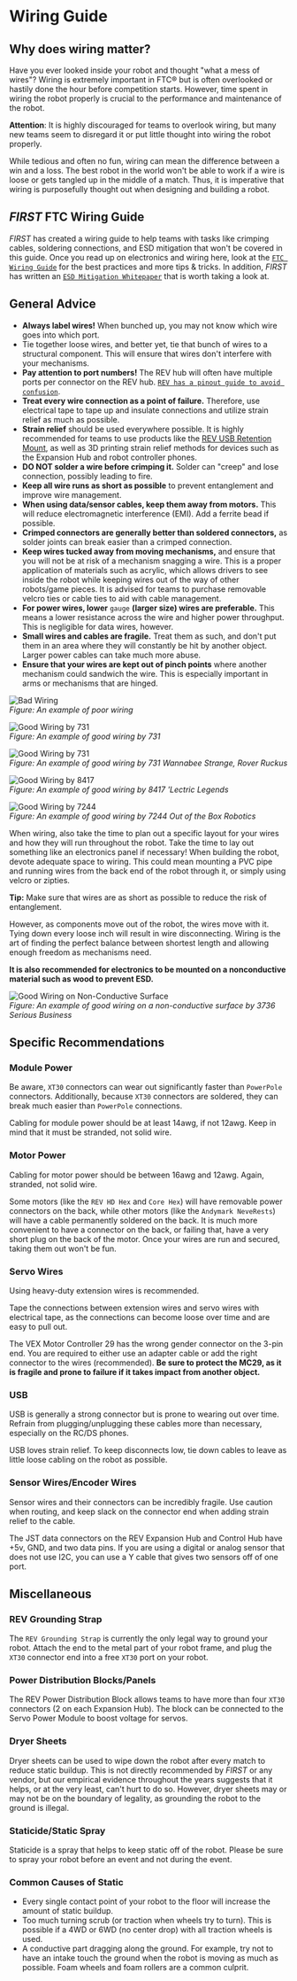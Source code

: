 # Wiring Guide

## Why does wiring matter?

Have you ever looked inside your robot and thought "what a mess of wires"? Wiring is extremely important in FTC® but is often overlooked or hastily done the hour before competition starts. However, time spent in wiring the robot properly is crucial to the performance and maintenance of the robot.

**Attention**: It is highly discouraged for teams to overlook wiring, but many new teams seem to disregard it or put little thought into wiring the robot properly.

While tedious and often no fun, wiring can mean the difference between a win and a loss. The best robot in the world won't be able to work if a wire is loose or gets tangled up in the middle of a match. Thus, it is imperative that wiring is purposefully thought out when designing and building a robot.

## *FIRST* FTC Wiring Guide

*FIRST* has created a wiring guide to help teams with tasks like crimping cables, soldering connections, and ESD mitigation that won't be covered in this guide. Once you read up on electronics and wiring here, look at the [`FTC Wiring Guide`](https://www.firstinspires.org/sites/default/files/uploads/resource_library/ftc/robot-wiring-guide.pdf) for the best practices and more tips & tricks. In addition, *FIRST* has written an [`ESD Mitigation Whitepaper`](https://www.firstinspires.org/sites/default/files/uploads/resource_library/ftc/analysis-esd-mitigation-echin.pdf) that is worth taking a look at.

## General Advice

- **Always label wires!** When bunched up, you may not know which wire goes into which port.
- Tie together loose wires, and better yet, tie that bunch of wires to a structural component. This will ensure that wires don't interfere with your mechanisms.
- **Pay attention to port numbers!** The REV hub will often have multiple ports per connector on the REV hub. [`REV has a pinout guide to avoid confusion`](https://docs.revrobotics.com/duo-control/control-system-overview/port-pinouts).
- **Treat every wire connection as a point of failure.** Therefore, use electrical tape to tape up and insulate connections and utilize strain relief as much as possible.
- **Strain relief** should be used everywhere possible. It is highly recommended for teams to use products like the [REV USB Retention Mount](USB%20Retention%20Mount), as well as 3D printing strain relief methods for devices such as the Expansion Hub and robot controller phones.
- **DO NOT solder a wire before crimping it.** Solder can "creep" and lose connection, possibly leading to fire.
- **Keep all wire runs as short as possible** to prevent entanglement and improve wire management.
- **When using data/sensor cables, keep them away from motors.** This will reduce electromagnetic interference (EMI). Add a ferrite bead if possible.
- **Crimped connectors are generally better than soldered connectors,** as solder joints can break easier than a crimped connection.
- **Keep wires tucked away from moving mechanisms,** and ensure that you will not be at risk of a mechanism snagging a wire. This is a proper application of materials such as acrylic, which allows drivers to see inside the robot while keeping wires out of the way of other robots/game pieces. It is advised for teams to purchase removable velcro ties or cable ties to aid with cable management.
- **For power wires, lower** `gauge` **(larger size) wires are preferable.** This means a lower resistance across the wire and higher power throughput. This is negligible for data wires, however.
- **Small wires and cables are fragile.** Treat them as such, and don't put them in an area where they will constantly be hit by another object. Larger power cables can take much more abuse.
- **Ensure that your wires are kept out of pinch points** where another mechanism could sandwich the wire. This is especially important in arms or mechanisms that are hinged.

![Bad Wiring](https://dd8f408.webp.ee/bad-wiring.jpg)  
*Figure: An example of poor wiring*

![Good Wiring by 731](https://dd8f408.webp.ee/731-wiring-1.jpg)  
*Figure: An example of good wiring by 731*

![Good Wiring by 731](https://dd8f408.webp.ee/731-wiring-2.jpg)  
*Figure: An example of good wiring by 731 Wannabee Strange, Rover Ruckus*

![Good Wiring by 8417](https://dd8f408.webp.ee/8417-wiring.jpg)  
*Figure: An example of good wiring by 8417 'Lectric Legends*

![Good Wiring by 7244](https://dd8f408.webp.ee/7244-wiring.jpg)  
*Figure: An example of good wiring by 7244 Out of the Box Robotics*

When wiring, also take the time to plan out a specific layout for your wires and how they will run throughout the robot. Take the time to lay out something like an electronics panel if necessary! When building the robot, devote adequate space to wiring. This could mean mounting a PVC pipe and running wires from the back end of the robot through it, or simply using velcro or zipties.

**Tip:** Make sure that wires are as short as possible to reduce the risk of entanglement.

However, as components move out of the robot, the wires move with it. Tying down every loose inch will result in wire disconnecting. Wiring is the art of finding the perfect balance between shortest length and allowing enough freedom as mechanisms need.

**It is also recommended for electronics to be mounted on a nonconductive material such as wood to prevent ESD.**

![Good Wiring on Non-Conductive Surface](https://dd8f408.webp.ee/3736-electronics-on-plastic.jpg)  
*Figure: An example of good wiring on a non-conductive surface by 3736 Serious Business*

## Specific Recommendations

### Module Power

Be aware, `XT30` connectors can wear out significantly faster than `PowerPole` connectors. Additionally, because `XT30` connectors are soldered, they can break much easier than `PowerPole` connections.

Cabling for module power should be at least 14awg, if not 12awg. Keep in mind that it must be stranded, not solid wire.

### Motor Power

Cabling for motor power should be between 16awg and 12awg. Again, stranded, not solid wire.

Some motors (like the `REV HD Hex` and `Core Hex`) will have removable power connectors on the back, while other motors (like the `Andymark NeveRests`) will have a cable permanently soldered on the back. It is much more convenient to have a connector on the back, or failing that, have a very short plug on the back of the motor. Once your wires are run and secured, taking them out won't be fun.

### Servo Wires

Using heavy-duty extension wires is recommended.

Tape the connections between extension wires and servo wires with electrical tape, as the connections can become loose over time and are easy to pull out.

The VEX Motor Controller 29 has the wrong gender connector on the 3-pin end. You are required to either use an adapter cable or add the right connector to the wires (recommended). **Be sure to protect the MC29, as it is fragile and prone to failure if it takes impact from another object.**

### USB

USB is generally a strong connector but is prone to wearing out over time. Refrain from plugging/unplugging these cables more than necessary, especially on the RC/DS phones.

USB loves strain relief. To keep disconnects low, tie down cables to leave as little loose cabling on the robot as possible.

### Sensor Wires/Encoder Wires

Sensor wires and their connectors can be incredibly fragile. Use caution when routing, and keep slack on the connector end when adding strain relief to the cable.

The JST data connectors on the REV Expansion Hub and Control Hub have +5v, GND, and two data pins. If you are using a digital or analog sensor that does not use I2C, you can use a Y cable that gives two sensors off of one port.

## Miscellaneous

### REV Grounding Strap

The `REV Grounding Strap` is currently the only legal way to ground your robot. Attach the end to the metal part of your robot frame, and plug the `XT30` connector end into a free `XT30` port on your robot.

### Power Distribution Blocks/Panels

The REV Power Distribution Block allows teams to have more than four `XT30` connectors (2 on each Expansion Hub). The block can be connected to the Servo Power Module to boost voltage for servos.

### Dryer Sheets

Dryer sheets can be used to wipe down the robot after every match to reduce static buildup. This is not directly recommended by *FIRST* or any vendor, but our empirical evidence throughout the years suggests that it helps, or at the very least, can't hurt to do so. However, dryer sheets may or may not be on the boundary of legality, as grounding the robot to the ground is illegal.

### Staticide/Static Spray

Staticide is a spray that helps to keep static off of the robot. Please be sure to spray your robot before an event and not during the event.

### Common Causes of Static

- Every single contact point of your robot to the floor will increase the amount of static buildup.
- Too much turning scrub (or traction when wheels try to turn). This is possible if a 4WD or 6WD (no center drop) with all traction wheels is used.
- A conductive part dragging along the ground. For example, try not to have an intake touch the ground when the robot is moving as much as possible. Foam wheels and foam rollers are a common culprit.
